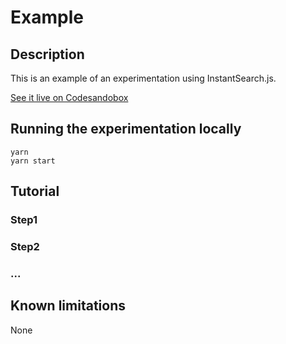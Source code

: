 # Example

## Description

This is an example of an experimentation using InstantSearch.js. 

[See it live on Codesandobox](https://codesandbox.io/s/github/algolia/instantsearch-labs/tree/master/example/instantsearch.js)

## Running the experimentation locally

```
yarn
yarn start
```

## Tutorial

### Step1 

### Step2

### ...

## Known limitations

None